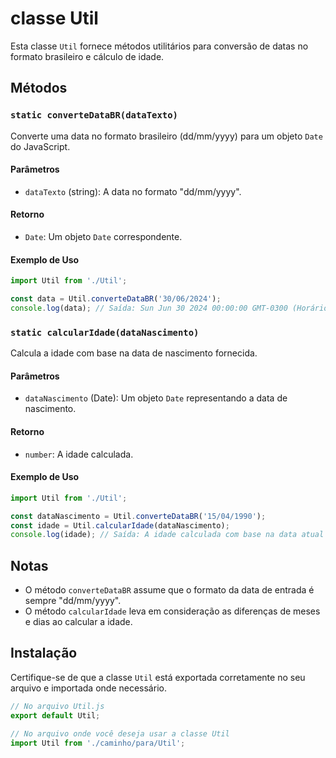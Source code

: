 # classe Util

Esta classe `Util` fornece métodos utilitários para conversão de datas no formato brasileiro e cálculo de idade.

## Métodos

### `static converteDataBR(dataTexto)`

Converte uma data no formato brasileiro (dd/mm/yyyy) para um objeto `Date` do JavaScript.

#### Parâmetros

- `dataTexto` (string): A data no formato "dd/mm/yyyy".

#### Retorno

- `Date`: Um objeto `Date` correspondente.


#### Exemplo de Uso

```javascript
import Util from './Util';

const data = Util.converteDataBR('30/06/2024');
console.log(data); // Saída: Sun Jun 30 2024 00:00:00 GMT-0300 (Horário Padrão de Brasília)
```

### `static calcularIdade(dataNascimento)`

Calcula a idade com base na data de nascimento fornecida.

#### Parâmetros

- `dataNascimento` (Date): Um objeto `Date` representando a data de nascimento.

#### Retorno

- `number`: A idade calculada.

#### Exemplo de Uso

```javascript
import Util from './Util';

const dataNascimento = Util.converteDataBR('15/04/1990');
const idade = Util.calcularIdade(dataNascimento);
console.log(idade); // Saída: A idade calculada com base na data atual
```
## Notas

- O método `converteDataBR` assume que o formato da data de entrada é sempre "dd/mm/yyyy".
- O método `calcularIdade` leva em consideração as diferenças de meses e dias ao calcular a idade.

## Instalação

Certifique-se de que a classe `Util` está exportada corretamente no seu arquivo e importada onde necessário.

```javascript
// No arquivo Util.js
export default Util;

// No arquivo onde você deseja usar a classe Util
import Util from './caminho/para/Util';
